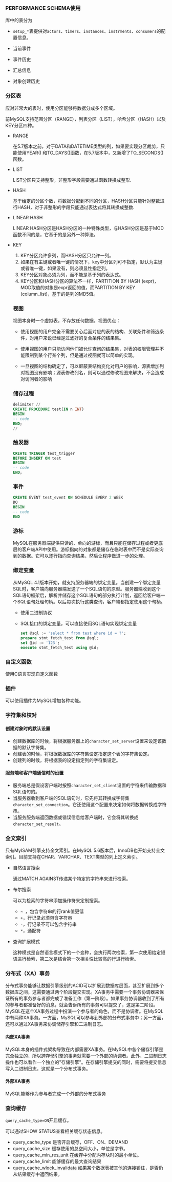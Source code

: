 ### PERFORMANCE SCHEMA使用

库中的表分为

- `setup_*`表提供对`actors`、`timers`、`instances`、`instrments`、`consumers`的配置信息。

- 当前事件
- 事件历史
- 汇总信息
- 对象创建历史

### 分区表

应对非常大的表时，使用分区能够将数据分成多个区域。

 前MySQL支持范围分区（RANGE），列表分区（LIST），哈希分区（HASH）以及KEY分区四种。

- RANGE

   在5.7版本之前，对于DATA和DATETIME类型的列，如果要实现分区裁剪，只能使用YEAR() 和TO_DAYS()函数，在5.7版本中，又新增了TO_SECONDS()函数。 

- LIST

   LIST分区只支持整形，非整形字段需要通过函数转换成整形. 

- HASH

   基于给定的分区个数，将数据分配到不同的分区，HASH分区只能针对整数进行HASH，对于非整形的字段只能通过表达式将其转换成整数.

- LINEAR HASH

   LINEAR HASH分区是HASH分区的一种特殊类型，与HASH分区是基于MOD函数不同的是，它基于的是另外一种算法。 

- KEY

  1. KEY分区允许多列，而HASH分区只允许一列。
  2. 如果在有主键或者唯一键的情况下，key中分区列可不指定，默认为主键或者唯一键，如果没有，则必须显性指定列。
  3. KEY分区对象必须为列，而不能是基于列的表达式。
  4. KEY分区和HASH分区的算法不一样，PARTITION BY HASH (expr)，MOD取值的对象是expr返回的值，而PARTITION BY KEY (column_list)，基于的是列的MD5值。

  ### 视图

  视图本身时一个虚拟表，不存放任何数据。视图优点：

  - 使用视图的用户完全不需要关心后面对应的表的结构、关联条件和筛选条件，对用户来说已经是过滤好的复合条件的结果集。
  - 使用视图的用户只能访问他们被允许查询的结果集，对表的权限管理并不能限制到某个行某个列，但是通过视图就可以简单的实现。

  - 一旦视图的结构确定了，可以屏蔽表结构变化对用户的影响，源表增加列对视图没有影响；源表修改列名，则可以通过修改视图来解决，不会造成对访问者的影响

  ### 储存过程

  ```sql
  delimiter //
  CREATE PROCEDURE test(IN n INT)
  BEGIN
  -- code
  END;
  //
  ```

  

  ### 触发器

  ```sql
  CREATE TRIGGER test_trigger
  BEFORE INSERT ON test
  BEGIN
  -- code
  END;
  ```

  

  ### 事件

  ```sql
  CREATE EVENT test_event ON SCHEDULE EVERY 2 WEEK
  DO
  BEGIN
  -- code
  END
  ```

  

  

  ### 游标

  MySQL在服务器端提供只读的、单向的游标，而且只能在储存过程或者更底层的客户端API中使用。游标指向的对象都是储存在临时表中而不是实际查询到的数据。它可以逐行指向查询结果，然后让程序做进一步的处理。

  

  ### 绑定变量

  从MySQL 4.1版本开始，就支持服务器端的绑定变量。当创建一个绑定变量SQL时，客户端向服务器端发送了一个SQL语句的原型。服务器端收到这个SQL语句框架后，解析并储存这个SQL语句的部分执行计划，返回给客户端一个SQL语句处理句柄。以后每次执行这类查询，客户端都指定使用这个句柄。

  - 使用二进制协议

  - SQL接口的绑定变量，可以直接使用SQL语句实现绑定变量

    ```sql
    set @sql := 'select * from test where id = ?';
    prepare stmt_fetch_test from @sql;
    set @id := '123';
    execute stmt_fetch_test using @id;
    ```

### 自定义函数

使用C语言实现自定义函数

### 插件

可以使用插件为MySQL增加各种功能。

### 字符集和校对

#### 创建对象时的默认设置

- 创建数据库的时候，将根据服务器上的`character_set_server`设置来设定该数据的默认字符集。
- 创建表的时候，将根据数据库的字符集设定指定这个表的字符集设定。
- 创建列的时候，将根据表的设定指定列的字符集设定。

#### 服务端和客户端通信时的设置

- 服务端总是假设客户端时按照`character_set_client`设置的字符来传输数据和SQL语句的。
- 当服务器收到客户端的SQL语句时，它先将其转换成字符集`character_set_connection`。它还使用这个配置来决定如何将数据转换成字符串。
- 当服务服务端返回数据或错误信息给客户端时，它会将其转换成`character_set_result`。

### 全文索引

只有MyISAM引擎支持全文索引。在MySQL 5.6版本后，InnoDB也开始支持全文索引。目前支持在CHAR、VARCHAR、TEXT类型的列上定义索引。

- 自然语言搜索

  通过MATCH AGAINST传递某个特定的字符串来进行检索。

- 布尔搜索

  可以为检索的字符串添加操作符来定制搜索。

  - `~ `，包含字符串的行rank值更低
  - `+`，行记录必须包含字符串
  - `-`，行记录不可以包含字符串
  - `*`，通配符

- 查询扩展模式

  这种模式是自然语言模式下的一个变种，会执行两次检索，第一次使用给定短语进行检索，第二次是结合第一次相关性比较高的行进行检索。

### 分布式（XA）事务

分布式事务能够让数据引擎级别的ACID可以扩展到数据库层面，甚至扩展到多个数据库之间，这需要通过两个阶段提交实现。XA事务中需要一个事务协调器来保证所有的事务参与者都完成了准备工作（第一阶段）。如果事务协调器收到了所有的参与者都准备好的消息，就会告诉所有的事务可以提交了，这是第二阶段。MySQL在这个XA事务过程中扮演一个参与者的角色，而不是协调者。在MySQL中有两种XA事务。一方面，MySQL可以参与到外部的分布式事务中；另一方面，还可以通过XA事务来协调储存引擎和二进制日志。

#### 内部XA事务

MySQL本身的插件式架构导致在内部需要XA事务。在MySQL中各个储存引擎是完全独立的，所以跨存储引擎的事务就需要一个外部的协调者。此外，二进制日志操作也可以看作一个独立的"存储引擎"。在存储引擎提交的同时，需要将提交信息写入二进制日志，这就是一个分布式事务。

#### 外部XA事务

MySQL能够作为参与者完成一个外部的分布式事务

### 查询缓存

`query_cache_type=ON`开启缓存。

可以通过SHOW STATUS查看相关缓存状态信息。

- query_cache_type 是否开启缓存，OFF、ON、DEMAND
- query_cache_size 缓存使用的总空间大小，单位是字节。
- query_cache_min_res_unit 在缓存中分配内存块时的最小单位。
- query_cache_limit 能够缓存的最大查询结果
- query_cache_wlock_invalidata 如果某个数据表被其他的连接锁住，是否仍从结果缓存中返回结果。



